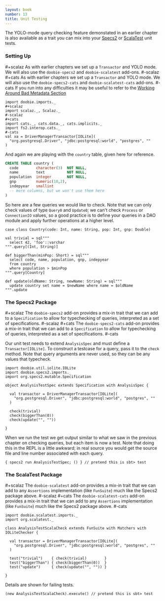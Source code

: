 ```yaml
---
layout: book
number: 13
title: Unit Testing
---
```


The YOLO-mode query checking feature demonstated in an earlier chapter is also available as a trait you can mix into your [Specs2](http://etorreborre.github.io/specs2/) or [ScalaTest](http://www.scalatest.org/) unit tests.

### Setting Up

#+scalaz
As with earlier chapters we set up a `Transactor` and YOLO mode. We will also use the `doobie-specs2` and `doobie-scalatest` add-ons.
#-scalaz
#+cats
As with earlier chapters we set up a `Transactor` and YOLO mode. We will also use the `doobie-specs2-cats` and `doobie-scalatest-cats` add-ons.
#-cats
If you run into any difficulties it may be useful to refer to the [Working Around Bad Metadata Section](/docs/06-Checking.html)

```tut:silent
import doobie.imports._
#+scalaz
import scalaz._, Scalaz._
#-scalaz
#+cats
import cats._, cats.data._, cats.implicits._
import fs2.interop.cats._
#-cats
val xa = DriverManagerTransactor[IOLite](
  "org.postgresql.Driver", "jdbc:postgresql:world", "postgres", ""
)
```

And again we are playing with the `country` table, given here for reference.

```sql
CREATE TABLE country (
  code        character(3)  NOT NULL,
  name        text          NOT NULL,
  population  integer       NOT NULL,
  gnp         numeric(10,2),
  indepyear   smallint
  -- more columns, but we won't use them here
)
```

So here are a few queries we would like to check. Note that we can only check values of type `Query0` and `Update0`; we can't check `Process` or `ConnectionIO` values, so a good practice is to define your queries in a DAO module and apply further operations at a higher level.

```tut:silent
case class Country(code: Int, name: String, pop: Int, gnp: Double)

val trivial = sql"""
  select 42, 'foo'::varchar
""".query[(Int, String)]

def biggerThan(minPop: Short) = sql"""
  select code, name, population, gnp, indepyear
  from country
  where population > $minPop
""".query[Country]

def update(oldName: String, newName: String) = sql"""
  update country set name = $newName where name = $oldName
""".update
```

### The Specs2 Package

#+scalaz
The `doobie-specs2` add-on provides a mix-in trait that we can add to a `Specification` to allow for typechecking of queries, interpreted as a set of specifications.
#-scalaz
#+cats
The `doobie-specs2-cats` add-on provides a mix-in trait that we can add to a `Specification` to allow for typechecking of queries, interpreted as a set of specifications.
#-cats

Our unit test needs to extend `AnalysisSpec` and must define a `Transactor[IOLite]`. To construct a testcase for a query, pass it to the `check` method. Note that query arguments are never used, so they can be any values that typecheck.

```tut:silent
import doobie.util.iolite.IOLite
import doobie.specs2.imports._
import org.specs2.mutable.Specification

object AnalysisTestSpec extends Specification with AnalysisSpec {

  val transactor = DriverManagerTransactor[IOLite](
    "org.postgresql.Driver", "jdbc:postgresql:world", "postgres", ""
  )

  check(trivial)
  check(biggerThan(0))
  check(update("", ""))

}
```

When we run the test we get output similar to what we saw in the previous chapter on checking queries, but each item is now a test. Note that doing this in the REPL is a little awkward; in real source you would get the source file and line number associated with each query.

```tut:plain
{ specs2 run AnalysisTestSpec; () } // pretend this is sbt> test
```

### The ScalaTest Package

#+scalaz
The `doobie-scalatest` add-on provides a mix-in trait that we can add to any `Assertions` implementation (like `FunSuite`) much like the Specs2 package above.
#-scalaz
#+cats
The `doobie-scalatest-cats` add-on provides a mix-in trait that we can add to any `Assertions` implementation (like `FunSuite`) much like the Specs2 package above.
#-cats

```tut:silent
import doobie.scalatest.imports._
import org.scalatest._

class AnalysisTestScalaCheck extends FunSuite with Matchers with IOLiteChecker {

  val transactor = DriverManagerTransactor[IOLite](
    "org.postgresql.Driver", "jdbc:postgresql:world", "postgres", ""
  )

  test("trivial")    { check(trivial)        }
  test("biggerThan") { check(biggerThan(0))  }
  test("update")     { check(update("", "")) }

}
```

Details are shown for failing tests.

```tut:plain
(new AnalysisTestScalaCheck).execute() // pretend this is sbt> test
```
